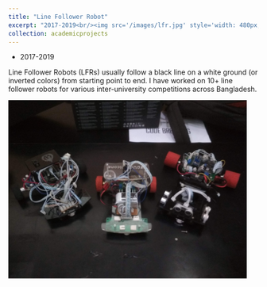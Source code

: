 ```yaml
---
title: "Line Follower Robot"
excerpt: "2017-2019<br/><img src='/images/lfr.jpg' style='width: 480px;max-width:100%'>"
collection: academicprojects
---
```

* 2017-2019

Line Follower Robots (LFRs) usually follow a black line on a white ground (or inverted colors) from starting point to end. I have worked on 10+ line follower robots for various inter-university competitions across Bangladesh.

<img src='/images/lfr.jpg' style='width: 480px;max-width:100%'>